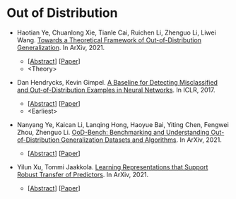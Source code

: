 # Out of Distribution

- Haotian Ye, Chuanlong Xie, Tianle Cai, Ruichen Li, Zhenguo Li, Liwei Wang. [Towards a Theoretical Framework of Out-of-Distribution Generalization](https://arxiv.org/abs/2106.04496v1). In ArXiv, 2021.

  - [[Abstract](https://arxiv.org/abs/2106.04496v1)] [[Paper](https://arxiv.org/pdf/2106.04496v1.pdf)]
  - \<Theory\>
- Dan Hendrycks, Kevin Gimpel. [A Baseline for Detecting Misclassified and Out-of-Distribution Examples in Neural Networks](https://arxiv.org/abs/1610.02136). In ICLR, 2017.

  - [[Abstract](https://arxiv.org/abs/1610.02136)] [[Paper](https://arxiv.org/pdf/1610.02136.pdf)]
  - \<Earliest\>
- Nanyang Ye, Kaican Li, Lanqing Hong, Haoyue Bai, Yiting Chen, Fengwei Zhou, Zhenguo Li. [OoD-Bench: Benchmarking and Understanding Out-of-Distribution Generalization Datasets and Algorithms](https://arxiv.org/abs/2106.03721v1). In ArXiv, 2021.
  - [[Abstract](https://arxiv.org/abs/2106.03721v1)] [[Paper](https://arxiv.org/pdf/2106.03721v1.pdf)]
- Yilun Xu, Tommi Jaakkola. [Learning Representations that Support Robust Transfer of Predictors](https://arxiv.org/abs/2110.09940). In ArXiv, 2021.
  - [[Abstract](https://arxiv.org/abs/2110.09940)] [[Paper](https://arxiv.org/pdf/2110.09940.pdf)]

